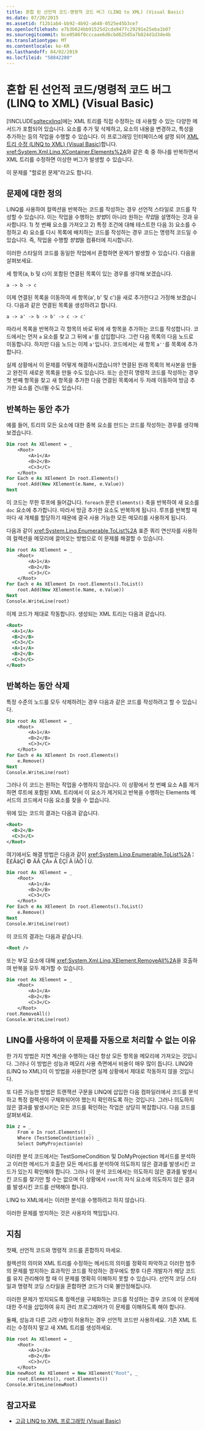 ```yaml
---
title: 혼합 된 선언적 코드-명령적 코드 버그 (LINQ to XML) (Visual Basic)
ms.date: 07/20/2015
ms.assetid: f12b1ab4-bb92-4b92-a648-0525e45b3ce7
ms.openlocfilehash: e7b3b624bb91525d2cda9477c29291e25eba1b07
ms.sourcegitcommit: bce0586f0cccaae6d6cbd625d5a7b824d1d3de4b
ms.translationtype: MT
ms.contentlocale: ko-KR
ms.lasthandoff: 04/02/2019
ms.locfileid: "58842280"
---
```

# <a name="mixed-declarative-codeimperative-code-bugs-linq-to-xml-visual-basic"></a>혼합 된 선언적 코드/명령적 코드 버그 (LINQ to XML) (Visual Basic)
[!INCLUDE[sqltecxlinq](~/includes/sqltecxlinq-md.md)]에는 XML 트리를 직접 수정하는 데 사용할 수 있는 다양한 메서드가 포함되어 있습니다. 요소를 추가 및 삭제하고, 요소의 내용을 변경하고, 특성을 추가하는 등의 작업을 수행할 수 있습니다. 이 프로그래밍 인터페이스에 설명 되어 [XML 트리 수정 (LINQ to XML) (Visual Basic)](../../../../visual-basic/programming-guide/concepts/linq/modifying-xml-trees-linq-to-xml.md)합니다. <xref:System.Xml.Linq.XContainer.Elements%2A>와 같은 축 중 하나를 반복하면서 XML 트리를 수정하면 이상한 버그가 발생할 수 있습니다.  
  
 이 문제를 "할로윈 문제"라고도 합니다.  
  
## <a name="definition-of-the-problem"></a>문제에 대한 정의  
 LINQ를 사용하여 컬렉션을 반복하는 코드를 작성하는 경우 선언적 스타일로 코드를 작성할 수 있습니다. 이는 작업을 수행하는 *방법*이 아니라 원하는 *작업*을 설명하는 것과 유사합니다. 1) 첫 번째 요소를 가져오고 2) 특정 조건에 대해 테스트한 다음 3) 요소를 수정하고 4) 요소를 다시 목록에 배치하는 코드를 작성하는 경우 코드는 명령적 코드일 수 있습니다. 즉, 작업을 수행할 *방법*을 컴퓨터에 지시합니다.  
  
 이러한 스타일의 코드를 동일한 작업에서 혼합하면 문제가 발생할 수 있습니다. 다음을 살펴보세요.  
  
 세 항목(a, b 및 c)이 포함된 연결된 목록이 있는 경우를 생각해 보겠습니다.  
  
 `a -> b -> c`  
  
 이제 연결된 목록을 이동하여 세 항목(a', b' 및 c')을 새로 추가한다고 가정해 보겠습니다. 다음과 같은 연결된 목록을 생성하려고 합니다.  
  
 `a -> a' -> b -> b' -> c -> c'`  
  
 따라서 목록을 반복하고 각 항목의 바로 뒤에 새 항목을 추가하는 코드를 작성합니다. 코드에서는 먼저 `a` 요소를 찾고 그 뒤에 `a'`를 삽입합니다. 그런 다음 목록의 다음 노드로 이동합니다. 하지만 다음 노드는 이제 `a'`입니다. 코드에서는 새 항목 `a''`를 목록에 추가합니다.  
  
 실제 상황에서 이 문제를 어떻게 해결하시겠습니까? 연결된 원래 목록의 복사본을 만들고 완전히 새로운 목록을 만들 수도 있습니다. 또는 순전히 명령적 코드를 작성하는 경우 첫 번째 항목을 찾고 새 항목을 추가한 다음 연결된 목록에서 두 차례 이동하여 방금 추가한 요소를 건너뛸 수도 있습니다.  
  
## <a name="adding-while-iterating"></a>반복하는 동안 추가  
 예를 들어, 트리의 모든 요소에 대한 중복 요소를 만드는 코드를 작성하는 경우를 생각해 보겠습니다.  
  
```vb  
Dim root As XElement = _  
    <Root>  
        <A>1</A>  
        <B>2</B>  
        <C>3</C>  
    </Root>  
For Each e As XElement In root.Elements()  
    root.Add(New XElement(e.Name, e.Value))  
Next  
```  
  
 이 코드는 무한 루프에 들어갑니다. `foreach` 문은 `Elements()` 축을 반복하여 새 요소를 `doc` 요소에 추가합니다. 따라서 방금 추가한 요소도 반복하게 됩니다. 루프를 반복할 때마다 새 개체를 할당하기 때문에 결국 사용 가능한 모든 메모리를 사용하게 됩니다.  
  
 다음과 같이 <xref:System.Linq.Enumerable.ToList%2A> 표준 쿼리 연산자를 사용하여 컬렉션을 메모리에 끌어오는 방법으로 이 문제를 해결할 수 있습니다.  
  
```vb  
Dim root As XElement = _  
    <Root>  
        <A>1</A>  
        <B>2</B>  
        <C>3</C>  
    </Root>  
For Each e As XElement In root.Elements().ToList()  
    root.Add(New XElement(e.Name, e.Value))  
Next  
Console.WriteLine(root)  
```  
  
 이제 코드가 제대로 작동합니다. 생성되는 XML 트리는 다음과 같습니다.  
  
```xml  
<Root>  
  <A>1</A>  
  <B>2</B>  
  <C>3</C>  
  <A>1</A>  
  <B>2</B>  
  <C>3</C>  
</Root>  
```  
  
## <a name="deleting-while-iterating"></a>반복하는 동안 삭제  
 특정 수준의 노드를 모두 삭제하려는 경우 다음과 같은 코드를 작성하려고 할 수 있습니다.  
  
```vb  
Dim root As XElement = _  
    <Root>  
        <A>1</A>  
        <B>2</B>  
        <C>3</C>  
    </Root>  
For Each e As XElement In root.Elements()  
    e.Remove()  
Next  
Console.WriteLine(root)  
```  
  
 그러나 이 코드는 원하는 작업을 수행하지 않습니다. 이 상황에서 첫 번째 요소 A를 제거하면 루트에 포함된 XML 트리에서 이 요소가 제거되고 반복을 수행하는 Elements 메서드의 코드에서 다음 요소를 찾을 수 없습니다.  
  
 위에 있는 코드의 결과는 다음과 같습니다.  
  
```xml  
<Root>  
  <B>2</B>  
  <C>3</C>  
</Root>  
```  
  
 여기에서도 해결 방법은 다음과 같이 <xref:System.Linq.Enumerable.ToList%2A> ¦ È£ÃâÇÏ © ÄÃ   ÇÀ»   Ã ÈÇÏ Â  ÍÀÔ Ï Ù.  
  
```vb  
Dim root As XElement = _  
    <Root>  
        <A>1</A>  
        <B>2</B>  
        <C>3</C>  
    </Root>  
For Each e As XElement In root.Elements().ToList()  
    e.Remove()  
Next  
Console.WriteLine(root)  
```  
  
 이 코드의 결과는 다음과 같습니다.  
  
```xml  
<Root />  
```  
  
 또는 부모 요소에 대해 <xref:System.Xml.Linq.XElement.RemoveAll%2A>을 호출하여 반복을 모두 제거할 수 있습니다.  
  
```vb  
Dim root As XElement = _  
    <Root>  
        <A>1</A>  
        <B>2</B>  
        <C>3</C>  
    </Root>  
root.RemoveAll()  
Console.WriteLine(root)  
```  
  
## <a name="why-cant-linq-automatically-handle-this"></a>LINQ를 사용하여 이 문제를 자동으로 처리할 수 없는 이유  
 한 가지 방법은 지연 계산을 수행하는 대신 항상 모든 항목을 메모리에 가져오는 것입니다. 그러나 이 방법은 성능과 메모리 사용 측면에서 비용이 매우 많이 듭니다. LINQ와 (LINQ to XML)이 이 방법을 사용한다면 실제 상황에서 제대로 작동하지 않을 것입니다.  
  
 또 다른 가능한 방법은 트랜잭션 구문을 LINQ에 삽입한 다음 컴파일러에서 코드를 분석하고 특정 컬렉션이 구체화되어야 했는지 확인하도록 하는 것입니다. 그러나 의도하지 않은 결과를 발생시키는 모든 코드를 확인하는 작업은 상당히 복잡합니다. 다음 코드를 살펴보세요.  
  
```vb  
Dim z = _  
    From e In root.Elements() _  
    Where (TestSomeCondition(e)) _  
    Select DoMyProjection(e)  
```  
  
 이러한 분석 코드에서는 TestSomeCondition 및 DoMyProjection 메서드를 분석하고 이러한 메서드가 호출한 모든 메서드를 분석하여 의도하지 않은 결과를 발생시킨 코드가 있는지 확인해야 합니다. 그러나 이 분석 코드에서는 의도하지 않은 결과를 발생시킨 코드를 찾기만 할 수는 없으며 이 상황에서 `root`의 자식 요소에 의도하지 않은 결과를 발생시킨 코드를 선택해야 합니다.  
  
 LINQ to XML에서는 이러한 분석을 수행하려고 하지 않습니다.  
  
 이러한 문제를 방지하는 것은 사용자의 책임입니다.  
  
## <a name="guidance"></a>지침  
 첫째, 선언적 코드와 명령적 코드를 혼합하지 마세요.  
  
 컬렉션의 의미와 XML 트리를 수정하는 메서드의 의미를 정확히 파악하고 이러한 범주의 문제를 방지하는 효과적인 코드를 작성하는 경우에도 향후 다른 개발자가 해당 코드를 유지 관리해야 할 때 이 문제를 명확히 이해하지 못할 수 있습니다. 선언적 코딩 스타일과 명령적 코딩 스타일을 혼합하면 코드가 더욱 불안정해집니다.  
  
 이러한 문제가 방지되도록 컬렉션을 구체화하는 코드를 작성하는 경우 코드에 이 문제에 대한 주석을 삽입하여 유지 관리 프로그래머가 이 문제를 이해하도록 해야 합니다.  
  
 둘째, 성능과 다른 고려 사항이 허용하는 경우 선언적 코드만 사용하세요. 기존 XML 트리는 수정하지 말고 새 XML 트리를 생성하세요.  
  
```vb  
Dim root As XElement = _  
    <Root>  
        <A>1</A>  
        <B>2</B>  
        <C>3</C>  
    </Root>  
Dim newRoot As XElement = New XElement("Root", _  
    root.Elements(), root.Elements())  
Console.WriteLine(newRoot)  
```  
  
## <a name="see-also"></a>참고자료

- [고급 LINQ to XML 프로그래밍 (Visual Basic)](../../../../visual-basic/programming-guide/concepts/linq/advanced-linq-to-xml-programming.md)
